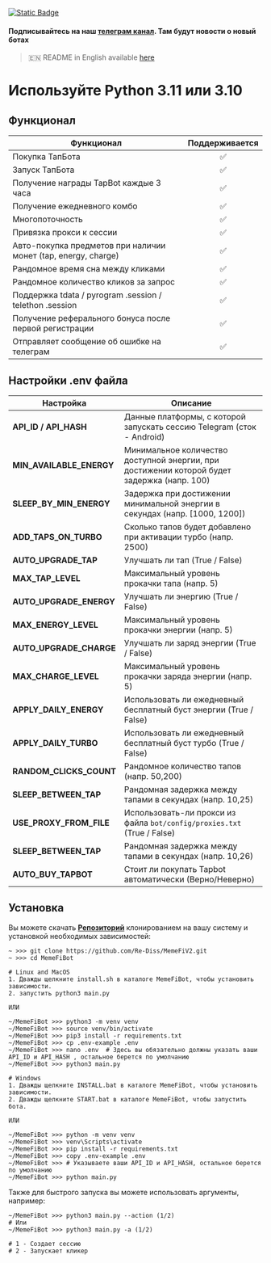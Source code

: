 

[![Static Badge](https://img.shields.io/badge/Telegram-Bot%20Link-Link?style=for-the-badge&logo=Telegram&logoColor=white&logoSize=auto&color=blue)](https://t.me/memefi_coin_bot?start=r_f7343cf2c5)

#### Подписывайтесь на наш [телеграм канал](https://t.me/scriptron). Там будут новости о новый ботах
> 🇪🇳 README in English available [here](README.md)
# Используйте Python 3.11 или 3.10

## Функционал

| Функционал                                                     | Поддерживается |
|----------------------------------------------------------------| :------------: |
| Покупка ТапБота                                                |       ✅       |
| Запуск ТапБота                                                 |       ✅       |
| Получение награды TapBot каждые 3 часа                         |       ✅       |
| Получение ежедневного комбо                                    |       ✅       |
| Многопоточность                                                |       ✅       |
| Привязка прокси к сессии                                       |       ✅       |
| Авто-покупка предметов при наличии монет (tap, energy, charge) |       ✅       |
| Рандомное время сна между кликами                              |       ✅       |
| Рандомное количество кликов за запрос                          |       ✅       |
| Поддержка tdata / pyrogram .session / telethon .session        |       ✅       |
| Получение реферального бонуса после первой регистрации         |       ✅       |
| Отправляет сообщение об ошибке на телеграм                     |       ✅       |

## Настройки .env файла

| Настройка                | Описание                                                                                    |
| ------------------------ | ------------------------------------------------------------------------------------------- |
| **API_ID / API_HASH**    | Данные платформы, с которой запускать сессию Telegram (сток - Android)                      |
| **MIN_AVAILABLE_ENERGY** | Минимальное количество доступной энергии, при достижении которой будет задержка (напр. 100) |
| **SLEEP_BY_MIN_ENERGY**  | Задержка при достижении минимальной энергии в секундах (напр. [1000, 1200])                          |
| **ADD_TAPS_ON_TURBO**    | Сколько тапов будет добавлено при активации турбо (напр. 2500)                              |
| **AUTO_UPGRADE_TAP**     | Улучшать ли тап (True / False)                                                              |
| **MAX_TAP_LEVEL**        | Максимальный уровень прокачки тапа (напр. 5)                                                |
| **AUTO_UPGRADE_ENERGY**  | Улучшать ли энергию (True / False)                                                          |
| **MAX_ENERGY_LEVEL**     | Максимальный уровень прокачки энергии (напр. 5)                                             |
| **AUTO_UPGRADE_CHARGE**  | Улучшать ли заряд энергии (True / False)                                                    |
| **MAX_CHARGE_LEVEL**     | Максимальный уровень прокачки заряда энергии (напр. 5)                                      |
| **APPLY_DAILY_ENERGY**   | Использовать ли ежедневный бесплатный буст энергии (True / False)                           |
| **APPLY_DAILY_TURBO**    | Использовать ли ежедневный бесплатный буст турбо (True / False)                             |
| **RANDOM_CLICKS_COUNT**  | Рандомное количество тапов (напр. 50,200)                                                   |
| **SLEEP_BETWEEN_TAP**    | Рандомная задержка между тапами в секундах (напр. 10,25)                                    |
| **USE_PROXY_FROM_FILE**  | Использовать-ли прокси из файла `bot/config/proxies.txt` (True / False)                     |
| **SLEEP_BETWEEN_TAP**    | Рандомная задержка между тапами в секундах (напр. 10,26)                                    |
| **AUTO_BUY_TAPBOT**      | Стоит ли покупать Tapbot автоматически (Верно/Неверно)                                      |

## Установка

Вы можете скачать [**Репозиторий**](https://github.com/Re-Diss/MemeFiV2) клонированием на вашу систему и установкой необходимых зависимостей:

```shell
~ >>> git clone https://github.com/Re-Diss/MemeFiV2.git
~ >>> cd MemeFiBot

# Linux and MacOS
1. Дважды щелкните install.sh в каталоге MemeFiBot, чтобы установить зависимости.
2. запустить python3 main.py

ИЛИ

~/MemeFiBot >>> python3 -m venv venv
~/MemeFiBot >>> source venv/bin/activate
~/MemeFiBot >>> pip3 install -r requirements.txt
~/MemeFiBot >>> cp .env-example .env
~/MemeFiBot >>> nano .env  # Здесь вы обязательно должны указать ваши API_ID и API_HASH , остальное берется по умолчанию
~/MemeFiBot >>> python3 main.py

# Windows
1. Дважды щелкните INSTALL.bat в каталоге MemeFiBot, чтобы установить зависимости.
2. Дважды щелкните START.bat в каталоге MemeFiBot, чтобы запустить бота.

ИЛИ

~/MemeFiBot >>> python -m venv venv
~/MemeFiBot >>> venv\Scripts\activate
~/MemeFiBot >>> pip install -r requirements.txt
~/MemeFiBot >>> copy .env-example .env
~/MemeFiBot >>> # Указываете ваши API_ID и API_HASH, остальное берется по умолчанию
~/MemeFiBot >>> python main.py
```

Также для быстрого запуска вы можете использовать аргументы, например:

```shell
~/MemeFiBot >>> python3 main.py --action (1/2)
# Или
~/MemeFiBot >>> python3 main.py -a (1/2)

# 1 - Создает сессию
# 2 - Запускает кликер
```
